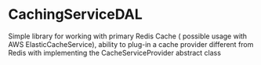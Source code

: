 # CachingServiceDAL
Simple library for working with  primary Redis Cache ( possible usage with AWS ElasticCacheService), ability to plug-in a cache provider different  from Redis with implementing the CacheServiceProvider abstract class
